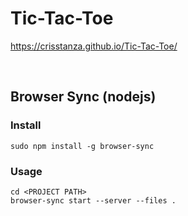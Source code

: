 # Tic-Tac-Toe

https://crisstanza.github.io/Tic-Tac-Toe/

<br>

## Browser Sync (nodejs)

### Install

	sudo npm install -g browser-sync

### Usage

	cd <PROJECT PATH>
	browser-sync start --server --files .
